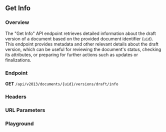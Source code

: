 ## Get Info

### Overview

The "Get Info" API endpoint retrieves detailed information about the draft version of a document based on the provided document identifier (`uid`). This endpoint provides metadata and other relevant details about the draft version, which can be useful for reviewing the document's status, checking its attributes, or preparing for further actions such as updates or finalizations.

### Endpoint

**GET** `/api/v2013/documents/{uid}/versions/draft/info`

### Headers
<!--@include: @/../components/common/header/authorization-realm.md-->

### URL Parameters
<!--@include: @/../components/common/url/uid.md-->

### Playground

<SwaggerUI :swaggerSpecs="swaggerGetInfoSpecs" />